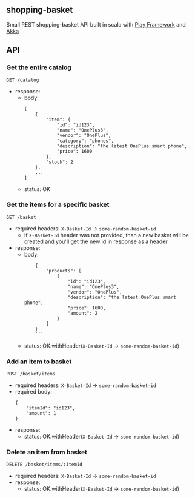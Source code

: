 ## shopping-basket

Small REST shopping-basket API built in scala with [Play Framework](https://www.playframework.com/) and [Akka](http://akka.io/)

## API


### Get the entire catalog
`GET /catalog` 
- response:
    - body:
        ```
        [
            {
                "item": {
                    "id": "id123",
                    "name": "OnePlus3",
                    "vendor": "OnePlus",
                    "category": "phones",
                    "description": "the latest OnePlus smart phone",
                    "price": 1600
                },
                "stock": 2
            },
            ...
        ]
        ```
    - status: OK


### Get the items for a specific basket
`GET /basket` 
- required headers: `X-Basket-Id` -> `some-random-basket-id`
    - if `X-Basket-Id` header was not provided, than a new basket will be created and you'll get the new id in response as a header
- response:
    - body:
        ```
            {
                "products": [
                    {
                        "id": "id123",
                        "name": "OnePlus3",
                        "vendor": "OnePlus",
                        "description": "the latest OnePlus smart phone",
                        "price": 1600,
                        "amount": 2
                    }
                ]
            }
            ```
    - status: OK.withHeader(`X-Basket-Id` -> `some-random-basket-id`)


### Add an item to basket
`POST /basket/items` 
- required headers: `X-Basket-Id` -> `some-random-basket-id`
- required body:
    ```
    {
        "itemId": "id123",
        "amount": 1
    }
    ```
- response:
    - status: OK.withHeader(`X-Basket-Id` -> `some-random-basket-id`)


### Delete an item from basket
`DELETE /basket/items/:itemId`
- required headers: `X-Basket-Id` -> `some-random-basket-id`
- response:
    - status: OK.withHeader(`X-Basket-Id` -> `some-random-basket-id`)

